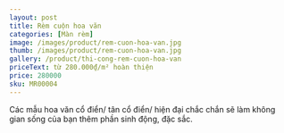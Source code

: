 ```yaml
---
layout: post
title: Rèm cuộn hoa văn
categories: [Màn rèm]
image: /images/product/rem-cuon-hoa-van.jpg
thumb: /images/product/rem-cuon-hoa-van.jpg
gallery: /product/thi-cong-rem-cuon-hoa-van
priceText: từ 280.000₫/m² hoàn thiện
price: 280000
sku: MR00004
---
```


Các mẫu hoa văn cổ điển/ tân cổ điển/ hiện đại chắc chắn sẽ làm không gian sống của bạn thêm phần sinh động, đặc sắc.
